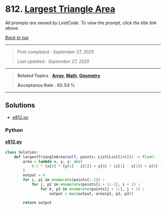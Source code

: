 # 812. [Largest Triangle Area](<https://leetcode.com/problems/largest-triangle-area>)

*All prompts are owned by LeetCode. To view the prompt, click the title link above.*

*[Back to top](<../README.md>)*

------

> *First completed : September 27, 2025*
>
> *Last updated : September 27, 2025*

------

> **Related Topics** : **[Array](<by_topic/Array.md>), [Math](<by_topic/Math.md>), [Geometry](<by_topic/Geometry.md>)**
>
> **Acceptance Rate** : **62.53 %**

------

## Solutions

- [e812.py](<../my-submissions/e812.py>)
### Python
#### [e812.py](<../my-submissions/e812.py>)
```Python
class Solution:
    def largestTriangleArea(self, points: List[List[int]]) -> float:
        area = lambda x, y, z: abs(
            0.5 * (x[0] * (y[1] - z[1]) + y[0] * (z[1] - x[1]) + z[0] * (x[1] - y[1]))
        )
        output = 0
        for i, p1 in enumerate(points[:-2]) :
            for j, p2 in enumerate(points[i + 1:-1], i + 1) :
                for k, p3 in enumerate(points[j + 1:], j + 1) :
                    output = max(output, area(p1, p2, p3))

        return output
```

